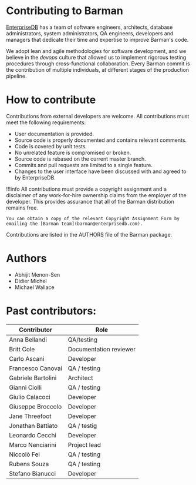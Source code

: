 # Contributing to Barman

[EnterpriseDB](https://www.enterprisedb.com/) has a team of software engineers, architects, database administrators, system administrators, QA engineers, developers and managers that dedicate their time and expertise to improve Barman's code. 

We adopt lean and agile methodologies for software development, and we believe in the *devops* culture that allowed us to implement rigorous testing procedures through cross-functional collaboration. Every Barman commit is the contribution of multiple individuals, at different stages of the production pipeline.

# How to contribute
Contributions from external developers are welcome.  All contributions must meet the following requirements: 

-   User documentation is provided.
-   Source code is properly documented and contains relevant comments.
-   Code is covered by unit tests.
-   No unrelated feature is compromised or broken.
-   Source code is rebased on the current master branch.
-   Commits and pull requests are limited to a single feature.
-   Changes to the user interface have been discussed with and agreed to by EnterpriseDB.

!!!info
    All contributions must provide a copyright assignment and a disclaimer of any work-for-hire ownership claims from the employer of the developer.  This provides assurance that all of the Barman distribution remains free.  
    
    You can obtain a copy of the relevant Copyright Assignment Form by emailing the [Barman team](barman@enterprisedb.com).

Contributions are listed in the AUTHORS file of the Barman package.
    
# Authors
-   Abhijit Menon-Sen
-   Didier Michel
-   Michael Wallace

# Past contributors:

|**Contributor**   | **Role** |
|--------------|------------------------------------------------|
|Anna Bellandi |  QA/testing |
| Britt Cole |Documentation reviewer|
| Carlo Ascani | Developer| 
| Francesco Canovai |QA / testing| 
| Gabriele Bartolini |Architect| 
| Gianni Ciolli |QA / testing| 
| Giulio Calacoci |Developer| 
| Giuseppe Broccolo |Developer| 
| Jane Threefoot |Developer| 
| Jonathan Battiato | QA / testig| 
| Leonardo Cecchi |Developer| 
| Marco Nenciarini |Project lead| 
| Niccolò Fei |QA / testing| 
| Rubens Souza |QA / testing| 
| Stefano Bianucci |Developer| 